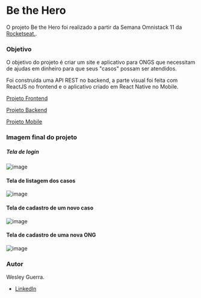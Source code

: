 # Be the Hero

O projeto Be the Hero foi realizado a partir da Semana Omnistack 11 da [Rocketseat.](https://rocketseat.com.br/).

### Objetivo

O objetivo do projeto é criar um site e aplicativo para ONGS que necessitam de ajudas em dinheiro para que seus "casos" possam ser atendidos.

Foi construída uma API REST no backend, a parte visual foi feita com ReactJS no frontend e o aplicativo criado em React Native no Mobile.

[Projeto Frontend](https://github.com/ildaneta/semanaomnistack11/tree/master/Aulas/Frontend)

[Projeto Backend](https://github.com/ildaneta/semanaomnistack11/tree/master/Aulas/Backend)

[Projeto Mobile](https://github.com/ildaneta/semanaomnistack11/tree/master/Aulas/Mobile)

### Imagem final do projeto

##### Tela de login

![image](https://user-images.githubusercontent.com/21963291/78191977-8f145680-744d-11ea-9be2-ab61bf623a78.png)

#### Tela de listagem dos casos

![image](https://user-images.githubusercontent.com/21963291/78192075-c2ef7c00-744d-11ea-8a78-956201c95f66.png) 

#### Tela de cadastro de um novo caso

![image](https://user-images.githubusercontent.com/21963291/78192106-d4d11f00-744d-11ea-9216-3d3d27b473c8.png) 

#### Tela de cadastro de uma nova ONG

![image](https://user-images.githubusercontent.com/21963291/78192138-e9adb280-744d-11ea-8f2a-06c9de997e26.png) 

### Autor

Wesley Guerra.

- [LinkedIn](https://www.linkedin.com/in/wgmssa/)
